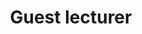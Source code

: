 ---
title: "Guest lecturer"
course: "Digital and Optimal Control"
collection: teaching
#permalink: /teaching/2014-spring-teaching-1
venue: "Aalto University"
starting_date: 2024-09-01
ending_date: 2025-01-15
description: 'Lecture in <i>Stochastic Optimal Control</i> in the course <a href="https://courses.aalto.fi/courses/s/course/a053X000012Qy5oQAC/digital-and-optimal-control-d?language=en_US">Digital and Optimal Control</a>. Part of the Electrical Engineering and Automation master with major in <i>Control, Robotics, and Autonomous Systems</i> at Aalto University.'
---